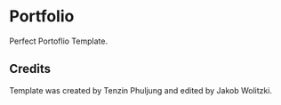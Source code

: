 # Portfolio 
Perfect Portoflio Template.

## Credits
Template was created by Tenzin Phuljung and edited by Jakob Wolitzki.
